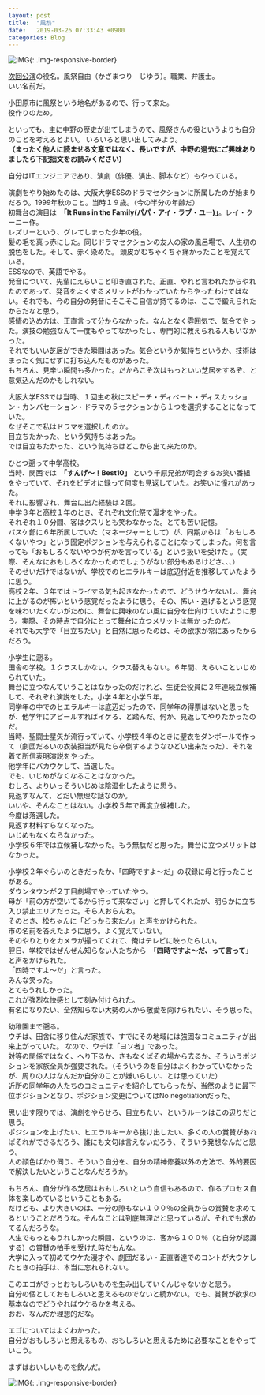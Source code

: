 ```yaml
---
layout: post
title:  "風祭"
date:   2019-03-26 07:33:43 +0900
categories: Blog
---
```




![IMG]({{site.baseurl}}/img/20190326_01.jpg){: .img-responsive-border} 


[次回公演]({{site.baseurl}}/blog/2019/02/27/ShuumatsunoYotei/)の役名。風祭自由（かざまつり　じゆう）。職業、弁護士。  
いい名前だ。

小田原市に風祭という地名があるので、行って来た。  
役作りのため。

といっても、主に中野の歴史が出てしまうので、風祭さんの役というよりも自分のことを考えるとよい。
いろいろと思い出してみよう。  
**（まったく他人に読ませる文章ではなく、長いですが、中野の過去にご興味ありましたら下記拙文をお読みください）**

自分はITエンジニアであり、演劇（俳優、演出、脚本など）もやっている。  

演劇をやり始めたのは、大阪大学ESSのドラマセクションに所属したのが始まりだろう。1999年秋のこと。当時１９歳。（今の半分の年齢だ）  
初舞台の演目は　**「It Runs in the Family(パパ・アイ・ラブ・ユー)」**。レイ・クーニー作。  
レズリーという、グレてしまった少年の役。  
髪の毛を真っ赤にした。同じドラマセクションの友人の家の風呂場で、人生初の脱色をした。そして、赤く染めた。
頭皮がむちゃくちゃ痛かったことを覚えている。  
ESSなので、英語でやる。  
発音について、先輩にえらいこと叩き直された。正直、やれと言われたからやれたのであって、発音をよくするメリットがわかっていたからやったわけではない。それでも、今の自分の発音にそこそこ自信が持てるのは、ここで鍛えられたからだなと思う。  
感情の込め方は、正直言って分からなかった。なんとなく雰囲気で、気合でやった。演技の勉強なんて一度もやってなかったし、専門的に教えられる人もいなかった。  
それでもいい芝居ができた瞬間はあった。気合というか気持ちというか、技術はまったく気にせずに打ち込んだものがあった。  
もちろん、見辛い瞬間も多かった。だからこそ次はもっといい芝居をするぞ、と意気込んだのかもしれない。

大阪大学ESSでは当時、１回生の秋にスピーチ・ディベート・ディスカッション・カンバセーション・ドラマの５セクションから１つを選択することになっていた。  
なぜそこで私はドラマを選択したのか。  
目立ちたかった、という気持ちはあった。  
では目立ちたかった、という気持ちはどこから出て来たのか。

ひとつ遡って中学高校。  
当時、関西では　**「すんげ〜！Best10」** という千原兄弟が司会するお笑い番組をやっていて、それをビデオに録って何度も見返していた。お笑いに憧れがあった。  
それに影響され、舞台に出た経験は２回。  
中学３年と高校１年のとき、それぞれ文化祭で漫才をやった。  
それぞれ１０分間、客はクスリとも笑わなかった。とても苦い記憶。  
バスケ部に６年所属していた（マネージャーとして）が、同期からは「おもしろくないやつ」という固定ポジションを与えられることになってしまった。何を言っても「おもしろくないやつが何かを言っている」という扱いを受けた  。（実際、そんなにおもしろくなかったのでしょうがない部分もあるけどさ、、、）  
そのせいだけではないが、学校でのヒエラルキーは底辺付近を推移していたように思う。  
高校２年、３年ではトライする気も起きなかったので、どうせウケないし、舞台に上がるのが怖いという感覚だったように思う。その、怖い・逃げるという感覚を味わいたくないがために、舞台に興味のない風に自分を仕向けていたように思う。実際、その時点で自分にとって舞台に立つメリットは無かったのだ。  
それでも大学で「目立ちたい」と自然に思ったのは、その欲求が常にあったからだろう。

小学生に遡る。  
田舎の学校。１クラスしかない。クラス替えもない。６年間、えらいこといじめられていた。  
舞台に立つなんていうことはなかったのだけれど、生徒会役員に２年連続立候補して、それぞれ演説をした。小学４年と小学５年。  
同学年の中でのヒエラルキーは底辺だったので、同学年の得票はないと思ったが、他学年にアピールすればイケる、と踏んだ。何か、見返してやりたかったのだ。  
当時、聖闘士星矢が流行っていて、小学校４年のときに聖衣をダンボールで作って（劇団だるいの衣装担当が見たら卒倒するようなひどい出来だった）、それを着て所信表明演説をやった。  
他学年にバカウケして、当選した。  
でも、いじめがなくなることはなかった。  
むしろ、よりいっそういじめは陰湿化したように思う。  
見返すなんて、どだい無理な話なのか。  
いいや、そんなことはない。小学校５年で再度立候補した。  
今度は落選した。  
見返す材料すらなくなった。  
いじめもなくならなかった。  
小学校６年では立候補しなかった。もう無駄だと思った。舞台に立つメリットはなかった。

小学校２年ぐらいのときだったか、「四時ですよ〜だ」の収録に母と行ったことがある。  
ダウンタウンが２丁目劇場でやっていたやつ。  
母が「前の方が空いてるから行って来なさい」と押してくれたが、明らかに立ち入り禁止エリアだった。そら人おらんわ。  
そのとき、松ちゃんに「どっから来たん」と声をかけられた。  
市の名前を答えたように思う。よく覚えていない。  
そのやりとりをカメラが撮ってくれて、俺はテレビに映ったらしい。  
翌日、学校ではぜんぜん知らない人たちから　**「四時ですよ〜だ、って言って」** と声をかけられた。  
「四時ですよ〜だ」と言った。  
みんな笑った。  
とてもうれしかった。  
これが強烈な快感として刻み付けられた。  
有名になりたい、全然知らない大勢の人から敬愛を向けられたい、そう思った。

幼稚園まで遡る。  
ウチは、田舎に移り住んだ家族で、すでにその地域には強固なコミュニティが出来上がっていた。
なので、ウチは「ヨソ者」であった。  
対等の関係ではなく、へり下るか、さもなくばその場から去るか、そういうポジションを家族全員が強要された。（そういうのを自分はよくわかっていなかったが、周りの人はなんだか自分のことが嫌いらしい、とは思っていた）  
近所の同学年の人たちのコミュニティを紹介してもらったが、当然のように最下位ポジションとなり、ポジション変更についてはNo negotiationだった。

思い出す限りでは、演劇をやらせろ、目立ちたい、というルーツはこの辺りだと思う。  
ポジションを上げたい、ヒエラルキーから抜け出したい、多くの人の賞賛があればそれができるだろう、誰にも文句は言えないだろう、そういう発想なんだと思う。  
人の顔色ばかり伺う、そういう自分を、自分の精神修養以外の方法で、外的要因で解決したいということなんだろうか。

もちろん、自分が作る芝居はおもしろいという自信もあるので、作るプロセス自体を楽しめているということもある。  
だけども、より大きいのは、一分の隙もない１００％の全員からの賞賛を求めてるということだろうな。そんなことは到底無理だと思っているが、それでも求めてるんだろうな。  
人生でもっともうれしかった瞬間、というのは、客から１００％（と自分が認識する）の賞賛の拍手を受けた時だもんな。  
大学に入って初めてウケた漫才や、劇団だるい・正直者達でのコントが大ウケしたときの拍手は、本当に忘れられない。

このエゴがきっとおもしろいものを生み出していくんじゃないかと思う。  
自分の個としておもしろいと思えるものでないと続かない。でも、賞賛が欲求の基本なのでどうやればウケるかを考える。  
おお、なんだか理想的だな。

エゴについてはよくわかった。  
自分がおもしろいと思えるもの、おもしろいと思えるために必要なことをやっていこう。

まずはおいしいものを飲んだ。


![IMG]({{site.baseurl}}/img/20190326_02.jpg){: .img-responsive-border} 
